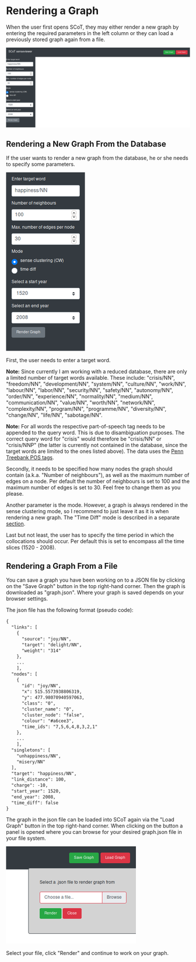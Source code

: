 # Rendering a Graph
When the user first opens SCoT, they may either render a new graph by entering the required parameters in the left column or they can load a previously stored graph again from a file.

![Clean new session](./images/new_session.png "New Session")


## Rendering a New Graph From the Database
If the user wants to render a new graph from the database, he or she needs to specify some parameters.

![Enter Parameters](./images/Enter_data_to_render_from_db.png "Enter parameters")

First, the user needs to enter a target word.

**Note:** Since currently I am working with a reduced database, there are only a limited number of target words available. 
These include:
"crisis/NN", "freedom/NN", "development/NN", "system/NN", "culture/NN", "work/NN", "labour/NN", "labor/NN", "security/NN", "safety/NN", "autonomy/NN", "order/NN", "experience/NN", "normality/NN", "medium/NN", "communication/NN", "value/NN", "worth/NN", "network/NN", "complexity/NN", "program/NN", "programme/NN", "diversity/NN", "change/NN", "life/NN", "sabotage/NN".

**Note:** For all words the respective part-of-speech tag needs to be appended to the query word. This is due to disambiguation purposes. The correct query word for "crisis" would therefore be "crisis/NN" or "crisis/NNP" (the latter is currently not contained in the database, since the target words are limited to the ones listed above). The data uses the [Penn Treebank POS tags](https://www.ling.upenn.edu/courses/Fall_2003/ling001/penn_treebank_pos.html).


Secondly, it needs to be specified how many nodes the graph should contain (a.k.a. "Number of neighbours"), as well as the maximum number of edges on a node. Per default the number of neighbours is set to 100 and the maximum number of edges is set to 30. Feel free to change them as you please.

Another parameter is the mode. However, a graph is always rendered in the sense clustering mode, so I recommend to just leave it as it is when rendering a new graph. The "Time Diff" mode is described in a separate [section](timeDiff.md).

Last but not least, the user has to specify the time period in which the collocations should occur. Per default this is set to encompass all the time slices (1520 - 2008).


## Rendering a Graph From a File
You can save a graph you have been working on to a JSON file by clicking on the "Save Graph" button in the top right-hand corner. Then the graph is downloaded as "graph.json". Where your graph is saved depends on your browser settings.

The json file has the following format (pseudo code):
```
{
  "links": [
    {
      "source": "joy/NN",
      "target": "delight/NN",
      "weight": "314"
    },
    ...
    ],
  "nodes": [
    {
      "id": "joy/NN",
      "x": 515.5573938806319,
      "y": 477.98070940597063,
      "class": "0",
      "cluster_name": "0",
      "cluster_node": "false",
      "colour": "#a6cee3",
      "time_ids": "7,5,6,4,8,3,2,1"
    },
    ...
    ],
  "singletons": [
    "unhappiness/NN",
    "misery/NN"
  ],
  "target": "happiness/NN",
  "link_distance": 100,
  "charge": -10,
  "start_year": 1520,
  "end_year": 2008,
  "time_diff": false
}
```

The graph in the json file can be loaded into SCoT again via the "Load Graph" button in the top right-hand corner. When clicking on the button a panel is opened where you can browse for your desired graph.json file in your file system.

![Load graph from file](./images/load_graph1.png)

Select your file, click "Render" and continue to work on your graph.
